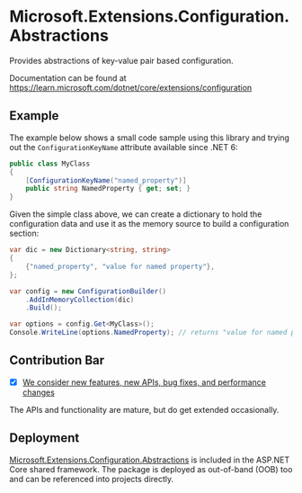 # Microsoft.Extensions.Configuration.Abstractions

Provides abstractions of key-value pair based configuration.

Documentation can be found at https://learn.microsoft.com/dotnet/core/extensions/configuration

## Example

The example below shows a small code sample using this library and trying out the `ConfigurationKeyName` attribute available since .NET 6:

```cs
public class MyClass
{
    [ConfigurationKeyName("named_property")]
    public string NamedProperty { get; set; }
}
```

Given the simple class above, we can create a dictionary to hold the configuration data and use it as the memory source to build a configuration section:

```cs
var dic = new Dictionary<string, string>
{
    {"named_property", "value for named property"},
};

var config = new ConfigurationBuilder()
    .AddInMemoryCollection(dic)
    .Build();

var options = config.Get<MyClass>();
Console.WriteLine(options.NamedProperty); // returns "value for named property"
```

## Contribution Bar
- [x] [We consider new features, new APIs, bug fixes, and performance changes](../README.md#contribution-bar)

The APIs and functionality are mature, but do get extended occasionally.

## Deployment
[Microsoft.Extensions.Configuration.Abstractions](https://www.nuget.org/packages/Microsoft.Extensions.Configuration.Abstractions/) is included in the ASP.NET Core shared framework. The package is deployed as out-of-band (OOB) too and can be referenced into projects directly.
